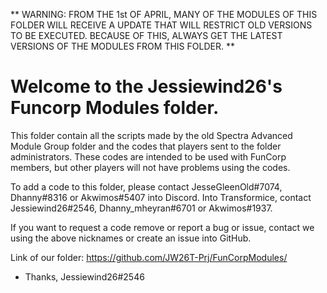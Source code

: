 ** WARNING: FROM THE 1st OF APRIL, MANY OF THE MODULES OF THIS FOLDER WILL RECEIVE A UPDATE THAT WILL RESTRICT OLD VERSIONS TO BE EXECUTED. BECAUSE OF THIS, ALWAYS GET THE LATEST VERSIONS OF THE MODULES FROM THIS FOLDER. **

# Welcome to the Jessiewind26's Funcorp Modules folder.

This folder contain all the scripts made by the old Spectra Advanced Module Group folder and the codes that players sent to the folder administrators.
These codes are intended to be used with FunCorp members, but other players will not have problems using the codes.

To add a code to this folder, please contact JesseGleenOld#7074, Dhanny#8316 or Akwimos#5407 into Discord.
Into Transformice, contact Jessiewind26#2546, Dhanny_mheyran#6701 or Akwimos#1937.

If you want to request a code remove or report a bug or issue, contact we using the above nicknames or create an issue into GitHub.

Link of our folder:
https://github.com/JW26T-Prj/FunCorpModules/

- Thanks, Jessiewind26#2546
